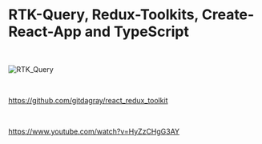 # RTK-Query, Redux-Toolkits, Create-React-App and TypeScript

<br/>

![RTK_Query](https://user-images.githubusercontent.com/83178592/235871255-755d6b01-6554-477d-bc33-ff9da5531c0c.jpg)

<br/>

https://github.com/gitdagray/react_redux_toolkit

<br/>

https://www.youtube.com/watch?v=HyZzCHgG3AY
